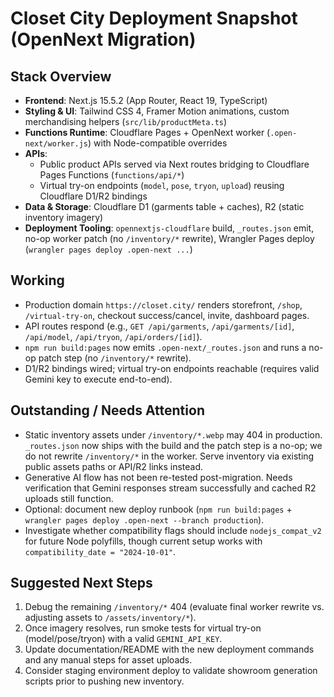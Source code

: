 # Closet City Deployment Snapshot (OpenNext Migration)

## Stack Overview
- **Frontend**: Next.js 15.5.2 (App Router, React 19, TypeScript)
- **Styling & UI**: Tailwind CSS 4, Framer Motion animations, custom merchandising helpers (`src/lib/productMeta.ts`)
- **Functions Runtime**: Cloudflare Pages + OpenNext worker (`.open-next/worker.js`) with Node-compatible overrides
- **APIs**:
  - Public product APIs served via Next routes bridging to Cloudflare Pages Functions (`functions/api/*`)
  - Virtual try-on endpoints (`model`, `pose`, `tryon`, `upload`) reusing Cloudflare D1/R2 bindings
- **Data & Storage**: Cloudflare D1 (garments table + caches), R2 (static inventory imagery)
- **Deployment Tooling**: `opennextjs-cloudflare` build, `_routes.json` emit, no-op worker patch (no `/inventory/*` rewrite), Wrangler Pages deploy (`wrangler pages deploy .open-next ...`)

## Working
- Production domain `https://closet.city/` renders storefront, `/shop`, `/virtual-try-on`, checkout success/cancel, invite, dashboard pages.
- API routes respond (e.g., `GET /api/garments`, `/api/garments/[id]`, `/api/model`, `/api/tryon`, `/api/orders/[id]`).
- `npm run build:pages` now emits `.open-next/_routes.json` and runs a no-op patch step (no `/inventory/*` rewrite).
- D1/R2 bindings wired; virtual try-on endpoints reachable (requires valid Gemini key to execute end-to-end).

## Outstanding / Needs Attention
- Static inventory assets under `/inventory/*.webp` may 404 in production. `_routes.json` now ships with the build and the patch step is a no-op; we do not rewrite `/inventory/*` in the worker. Serve inventory via existing public assets paths or API/R2 links instead.
- Generative AI flow has not been re-tested post-migration. Needs verification that Gemini responses stream successfully and cached R2 uploads still function.
- Optional: document new deploy runbook (`npm run build:pages` + `wrangler pages deploy .open-next --branch production`).
- Investigate whether compatibility flags should include `nodejs_compat_v2` for future Node polyfills, though current setup works with `compatibility_date = "2024-10-01"`.

## Suggested Next Steps
1. Debug the remaining `/inventory/*` 404 (evaluate final worker rewrite vs. adjusting assets to `/assets/inventory/*`).
2. Once imagery resolves, run smoke tests for virtual try-on (model/pose/tryon) with a valid `GEMINI_API_KEY`.
3. Update documentation/README with the new deployment commands and any manual steps for asset uploads.
4. Consider staging environment deploy to validate showroom generation scripts prior to pushing new inventory.
